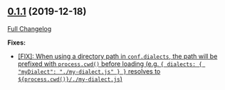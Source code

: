 ## [0.1.1](https://github.com/ugate/sqler/tree/v0.1.1) (2019-12-18)
[Full Changelog](https://github.com/ugate/sqler/compare/v0.1.0...v0.1.1)


__Fixes:__
* [[FIX]: When using a directory path in `conf.dialects`, the path will be prefixed with `process.cwd()` before loading (e.g. `{ dialects: { "myDialect": "./my-dialect.js" } }` resolves to `${process.cwd()}/./my-dialect.js`)](https://github.com/ugate/sqler/commit/ac81a33558abd4476d16654fb2733bf86d1d6dc9)
